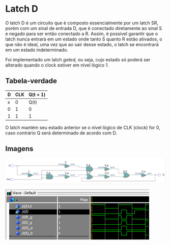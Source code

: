 Latch D
=======

O latch D é um circuito que é composto essencialmente por um latch SR, porém
com um sinal de entrada D, que é conectado diretamente ao sinal S e negado 
para ser então conectado a R. Assim, é possível garantir que o latch nunca 
entrará em um estado onde tanto S quanto R estão ativados, o que não é ideal,
uma vez que ao sair desse estado, o latch se encontrará em um estado indeterminado.

Foi implementado um latch *gated*, ou seja, cujo estado só poderá ser alterado
quando o clock estiver em nível lógico 1.

## Tabela-verdade

 D | CLK | Q(t + 1)
---|-----|---------
 x |  0  | Q(t)
 0 |  1  | 0
 1 |  1  | 1
 
O latch mantém seu estado anterior se o nível lógico de CLK (clock) for 0, 
caso contrário Q será determinado de acordo com D.

## Imagens

![Netlist de um latch D](assets/netlist.PNG)

![Simulação com visualização de forma de onda](assets/sim.PNG)